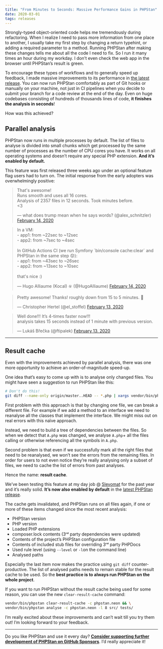 ```yaml
---
title: "From Minutes to Seconds: Massive Performance Gains in PHPStan"
date: 2020-03-01
tags: releases
---
```


Strongly-typed object-oriented code helps me tremendously during refactoring. When I realize I need to pass more information from one place to another, I usually take my first step by changing a return typehint, or adding a required parameter to a method. Running PHPStan after making these changes tells me about all the code I need to fix. So I run it many times an hour during my workday. I don’t even check the web app in the browser until PHPStan’s result is green.

To encourage these types of workflows and to generally speed up feedback, I made massive improvements to its performance in [the latest release](https://github.com/phpstan/phpstan/releases/tag/0.12.12). You can now run PHPStan comfortably as part of Git hooks or manually on your machine, not just in CI pipelines when you decide to submit your branch for a code review at the end of the day. Even on huge codebases consisting of hundreds of thousands lines of code, **it finishes the analysis in seconds**!

How was this achieved?

## Parallel analysis

PHPStan now runs in multiple processes by default. The list of files to analyse is divided into small chunks which get processed by the same number of processes as the number of CPU cores you have. It works on all operating systems and doesn’t require any special PHP extension. **And it’s enabled by default.**

This feature was first released three weeks ago under an optional feature flag users had to turn on. The initial response from the early adopters was overwhelmingly positive:

<script async src="https://platform.twitter.com/widgets.js" charset="utf-8"></script>

<blockquote class="twitter-tweet"><p lang="en" dir="ltr">That&#39;s awesome! <br>Runs smooth and uses all 16 cores.<br>Analysis of 2357 files in 12 seconds. Took minutes before.<br>&lt;3</p>&mdash; what does trump mean when he says words? (@alex_schnitzler) <a href="https://twitter.com/alex_schnitzler/status/1228372138173894663?ref_src=twsrc%5Etfw">February 14, 2020</a></blockquote>

<blockquote class="twitter-tweet"><p lang="en" dir="ltr">In a VM:<br>- app1: from ~22sec to ~12sec<br>- app2: from ~7sec to ~4sec<br><br>In GitHub Actions CI (we run Symfony `bin/console cache:clear` and PHPStan in the same step 😟):<br>- app1: from ~43sec to ~26sec<br>- app2: from ~13sec to ~10sec<br><br>that&#39;s nice :)</p>&mdash; Hugo Alliaume (Kocal) ☣️ (@HugoAlliaume) <a href="https://twitter.com/HugoAlliaume/status/1228231636820430848?ref_src=twsrc%5Etfw">February 14, 2020</a></blockquote>

<blockquote class="twitter-tweet"><p lang="en" dir="ltr">Pretty awesome! Thanks! roughly down from 15 to 5 minutes. 🥳</p>&mdash; Christopher Hertel (@el_stoffel) <a href="https://twitter.com/el_stoffel/status/1227994935925837824?ref_src=twsrc%5Etfw">February 13, 2020</a></blockquote>

<blockquote class="twitter-tweet"><p lang="en" dir="ltr">Well done!!! It’s 4-times faster now!!!<br>analysis takes 15 seconds instead of 1 minute with previous version.</p>&mdash; Lukáš Břečka (@ftipalek) <a href="https://twitter.com/ftipalek/status/1227988180693061639?ref_src=twsrc%5Etfw">February 13, 2020</a></blockquote>

---

## Result cache

Even with the improvements achieved by parallel analysis, there was one more opportunity to achieve an order-of-magnitude speed-up.

One idea that’s easy to come up with is to analyse only changed files. You might have seen a suggestion to run PHPStan like this:

```bash
# Don't do this!
git diff --name-only origin/master..HEAD -- *.php | xargs vendor/bin/phpstan analyse
```

First problem with this approach is that by changing one file, we can break a different file. For example if we add a method to an interface we need to reanalyse all the classes that implement the interface. We might miss out on real errors with this naïve approach.

Instead, we need to build a tree of dependencies between the files. So when we detect that `A.php` was changed, we analyse `A.php`+ all the files calling or otherwise referencing all the symbols in `A.php`.

Second problem is that even if we successfully mark all the right files that need to be reanalysed, we won’t see the errors from the remaining files. In order for users to not even notice they’re really analysing only a subset of files, we need to cache the list of errors from past analyses.

Hence the name: **result cache**.

We’ve been testing this feature at my day job @ [Slevomat](https://github.com/slevomat) for the past year and it’s really solid. **It’s now also enabled by default** in the [latest PHPStan release](https://github.com/phpstan/phpstan/releases/tag/0.12.12).

The cache gets invalidated, and PHPStan runs on all files again, if one or more of these items changed since the most recent analysis:

- PHPStan version
- PHP version
- Loaded PHP extensions
- composer.lock contents (3ʳᵈ party dependencies were updated)
- Contents of the project’s PHPStan configuration file
- Contents of included stub files for overriding 3ʳᵈ party PHPDocs
- Used rule level (using `--level` or `-l`on the command line)
- Analysed paths

Especially the last item now makes the practice using `git diff` counter-productive. The list of analysed paths needs to remain stable for the result cache to be used. So the **best practice is to always run PHPStan on the whole project**.

If you want to run PHPStan without the result cache being used for some reason, you can use the new `clear-result-cache` command:

```bash
vendor/bin/phpstan clear-result-cache -c phpstan.neon && \
vendor/bin/phpstan analyse -c phpstan.neon -l 8 src/ tests/
```

I’m really excited about these improvements and can’t wait till you try them out! I’m looking forward to your feedback.

---

Do you like PHPStan and use it every day? [**Consider supporting further development of PHPStan on GitHub Sponsors**](https://github.com/sponsors/ondrejmirtes/). I’d really appreciate it!
